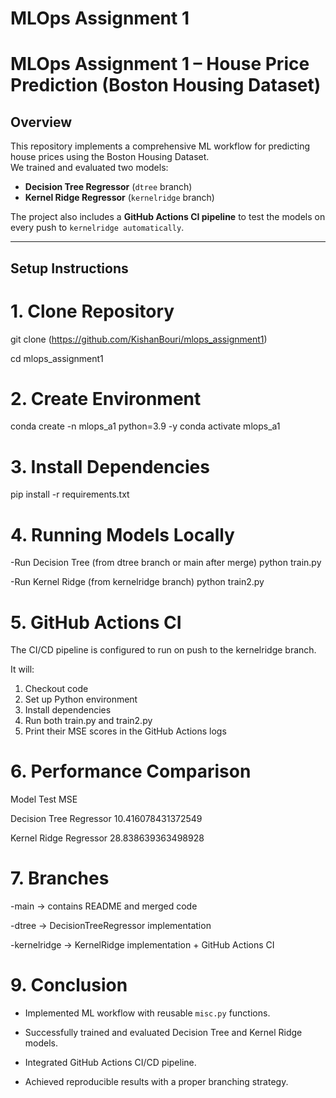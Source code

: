 ﻿# MLOps Assignment 1
# MLOps Assignment 1 – House Price Prediction (Boston Housing Dataset)

##  Overview
This repository implements a comprehensive ML workflow for predicting house prices using the Boston Housing Dataset.  
We trained and evaluated two models:  
- **Decision Tree Regressor** (`dtree` branch)  
- **Kernel Ridge Regressor** (`kernelridge` branch)  

The project also includes a **GitHub Actions CI pipeline** to test the models on every push to `kernelridge automatically`.

---

##  Setup Instructions

# 1. Clone Repository

git clone (https://github.com/KishanBouri/mlops_assignment1)

cd mlops_assignment1

# 2. Create Environment

conda create -n mlops_a1 python=3.9 -y
conda activate mlops_a1

# 3. Install Dependencies

pip install -r requirements.txt

# 4. Running Models Locally
-Run Decision Tree (from dtree branch or main after merge)
python train.py

-Run Kernel Ridge (from kernelridge branch)
python train2.py

# 5.  GitHub Actions CI

The CI/CD pipeline is configured to run on push to the kernelridge branch.

It will:
1. Checkout code
2. Set up Python environment
3. Install dependencies
4. Run both train.py and train2.py
5. Print their MSE scores in the GitHub Actions logs

# 6. Performance Comparison

Model	Test MSE

Decision Tree Regressor	10.416078431372549

Kernel Ridge Regressor	28.838639363498928



# 7. Branches

-main → contains README and merged code

-dtree → DecisionTreeRegressor implementation

-kernelridge → KernelRidge implementation + GitHub Actions CI


# 9. Conclusion

- Implemented ML workflow with reusable `misc.py` functions.
    
- Successfully trained and evaluated Decision Tree and Kernel Ridge models.
   
- Integrated GitHub Actions CI/CD pipeline.
  
- Achieved reproducible results with a proper branching strategy.  




